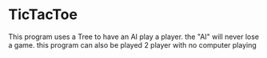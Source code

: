 # TicTacToe
This program uses a Tree to have an AI play a player. the "AI" will never lose a game. this program can also be played 2 player with no computer playing
